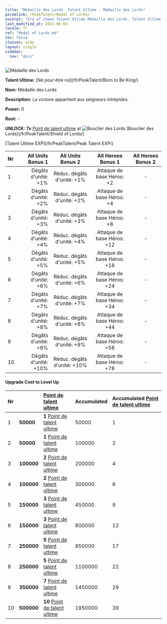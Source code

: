 ```yaml
---
title: "Médaille des Lords. Talent Ultime - Médaille des Lords"
permalink: /PeakTalent/Medal of Lords/
excerpt: "Era of Chaos Talent Ultime Médaille des Lords. Talent Ultime Médaille des Lords. Médaille des Lords"
last_modified_at: 2021-06-03
locale: fr
ref: "Medal of Lords.md"
toc: false
classes: wide
layout: single
sidebar:
  nav: "docs"
---
```


  ![Médaille des Lords](/images/pt/talent_4303.png)

  **Talent Ultime:** [Né pour être roi](/fr/PeakTalent/Born to Be King/)

  **Nom:** Médaille des Lords

  **Description:** La victoire appartient aux seigneurs intrépides.

  **Power:** 0

  **Root:** -

  **UNLOCK: 7x** [Point de talent ultime](/ItemsFR/con_934/) at ![Bouclier des Lords](/images/pt/talent_4302.png) [Bouclier des Lords](/fr/PeakTalent/Shield of Lords/)

  [Talent Ultime EXP](/fr/PeakTalent/Peak Talent EXP/)

  | Nr | All Units Bonus 1 | All Units Bonus 2 | All Heroes Bonus 1 | All Heroes Bonus 2 |
  |:---|--------------:|:-------------:|:-------------:|:-------------:|
  | 1 | Dégâts d'unité: +1% | Réduc. dégâts d'unité: +1% | Attaque de base Héros: +2 | - |
  | 2 | Dégâts d'unité: +2% | Réduc. dégâts d'unité: +2% | Attaque de base Héros: +4 | - |
  | 3 | Dégâts d'unité: +3% | Réduc. dégâts d'unité: +3% | Attaque de base Héros: +8 | - |
  | 4 | Dégâts d'unité: +4% | Réduc. dégâts d'unité: +4% | Attaque de base Héros: +12 | - |
  | 5 | Dégâts d'unité: +5% | Réduc. dégâts d'unité: +5% | Attaque de base Héros: +18 | - |
  | 6 | Dégâts d'unité: +6% | Réduc. dégâts d'unité: +6% | Attaque de base Héros: +24 | - |
  | 7 | Dégâts d'unité: +7% | Réduc. dégâts d'unité: +7% | Attaque de base Héros: +34 | - |
  | 8 | Dégâts d'unité: +8% | Réduc. dégâts d'unité: +8% | Attaque de base Héros: +44 | - |
  | 9 | Dégâts d'unité: +9% | Réduc. dégâts d'unité: +9% | Attaque de base Héros: +58 | - |
  | 10 | Dégâts d'unité: +10% | Réduc. dégâts d'unité: +10% | Attaque de base Héros: +78 | - |


#### Upgrade Cost to Level Up

  | Nr | <i class="fas fa-coins"/> | [Point de talent ultime](/ItemsFR/con_934/) | Accumulated <i class="fas fa-coins"/> | Accumulated [Point de talent ultime](/ItemsFR/con_934/) |
  |:---|:--------------|:-------------|:-------------|:-------------|
  | 1 | **50000** | **1** [Point de talent ultime](/ItemsFR/con_934/) | 50000 | 1 |
  | 2 | **50000** | **1** [Point de talent ultime](/ItemsFR/con_934/) | 100000 | 2 |
  | 3 | **100000** | **2** [Point de talent ultime](/ItemsFR/con_934/) | 200000 | 4 |
  | 4 | **100000** | **2** [Point de talent ultime](/ItemsFR/con_934/) | 300000 | 6 |
  | 5 | **150000** | **3** [Point de talent ultime](/ItemsFR/con_934/) | 450000 | 9 |
  | 6 | **150000** | **3** [Point de talent ultime](/ItemsFR/con_934/) | 600000 | 12 |
  | 7 | **250000** | **5** [Point de talent ultime](/ItemsFR/con_934/) | 850000 | 17 |
  | 8 | **250000** | **5** [Point de talent ultime](/ItemsFR/con_934/) | 1100000 | 22 |
  | 9 | **350000** | **7** [Point de talent ultime](/ItemsFR/con_934/) | 1450000 | 29 |
  | 10 | **500000** | **10** [Point de talent ultime](/ItemsFR/con_934/) | 1950000 | 39 |
